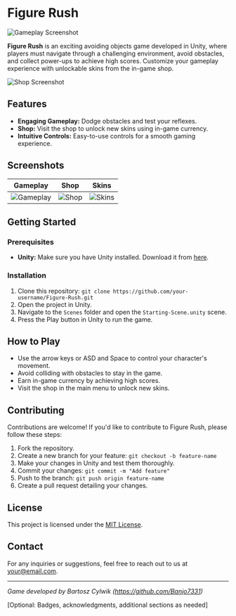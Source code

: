 # Figure Rush

![Gameplay Screenshot](screenshots/gameplay.png)

**Figure Rush** is an exciting avoiding objects game developed in Unity, where players must navigate through a challenging environment, avoid obstacles, and collect power-ups to achieve high scores. Customize your gameplay experience with unlockable skins from the in-game shop.

![Shop Screenshot](screenshots/shop.png)

## Features

- **Engaging Gameplay:** Dodge obstacles and test your reflexes.
- **Shop:** Visit the shop to unlock new skins using in-game currency.
- **Intuitive Controls:** Easy-to-use controls for a smooth gaming experience.

## Screenshots

| Gameplay | Shop | Skins |
|---|---|---|
| ![Gameplay](screenshots/gameplay.png) | ![Shop](screenshots/shop.png) | ![Skins](screenshots/skins.png) |

## Getting Started

### Prerequisites

- **Unity:** Make sure you have Unity installed. Download it from [here](https://unity.com/).

### Installation

1. Clone this repository: `git clone https://github.com/your-username/Figure-Rush.git`
2. Open the project in Unity.
3. Navigate to the `Scenes` folder and open the `Starting-Scene.unity` scene.
4. Press the Play button in Unity to run the game.

## How to Play

- Use the arrow keys or ASD and Space to control your character's movement.
- Avoid colliding with obstacles to stay in the game.
- Earn in-game currency by achieving high scores.
- Visit the shop in the main menu to unlock new skins.

## Contributing

Contributions are welcome! If you'd like to contribute to Figure Rush, please follow these steps:

1. Fork the repository.
2. Create a new branch for your feature: `git checkout -b feature-name`
3. Make your changes in Unity and test them thoroughly.
4. Commit your changes: `git commit -m "Add feature"`
5. Push to the branch: `git push origin feature-name`
6. Create a pull request detailing your changes.

## License

This project is licensed under the [MIT License](LICENSE).

## Contact

For any inquiries or suggestions, feel free to reach out to us at your@email.com.

---

*Game developed by Bartosz Cylwik (https://github.com/Banjo7331)*

[Optional: Badges, acknowledgments, additional sections as needed]
